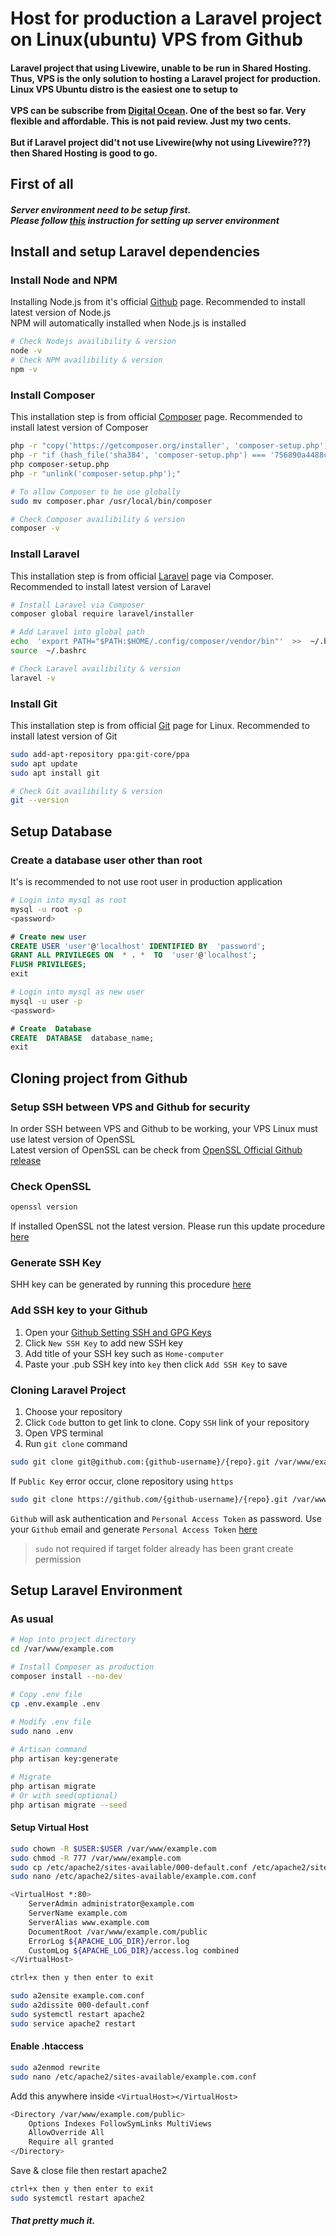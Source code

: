 # Host for production a Laravel project on Linux(ubuntu) VPS from Github
#### Laravel project that using Livewire, unable to be run in Shared Hosting. Thus, VPS is the only solution to hosting a Laravel project for production. Linux VPS Ubuntu distro is the easiest one to setup to<br><br>VPS can be subscribe from [Digital Ocean](https://www.digitalocean.com/). One of the best so far. Very flexible and affordable. This is not paid review. Just my two cents.<br><br>But if Laravel project did't not use Livewire(why not using Livewire???) then Shared Hosting is good to go.
## First of all
##### Server environment need to be setup first.<br>Please follow [this](https://github.com/Haqimzuhari/Haqimzuhari/blob/master/ubuntu-lamp-stack-terminal.md) instruction for setting up server environment
## Install and setup Laravel dependencies
### Install Node and NPM
Installing Node.js from it's official [Github](https://github.com/nodesource/distributions/blob/master/README.md) page. Recommended to install latest version of Node.js<br>NPM will automatically installed when Node.js is installed
```bash
# Check Nodejs availibility & version
node -v
# Check NPM availibility & version
npm -v
```
### Install Composer
This installation step is from official [Composer](https://getcomposer.org/download/) page. Recommended to install latest version of Composer
```bash
php -r "copy('https://getcomposer.org/installer', 'composer-setup.php');"
php -r "if (hash_file('sha384', 'composer-setup.php') === '756890a4488ce9024fc62c56153228907f1545c228516cbf63f885e036d37e9a59d27d63f46af1d4d07ee0f76181c7d3') { echo 'Installer verified'; } else { echo 'Installer corrupt'; unlink('composer-setup.php'); } echo PHP_EOL;"
php composer-setup.php
php -r "unlink('composer-setup.php');"

# To allow Composer to be use globally
sudo mv composer.phar /usr/local/bin/composer
```
```bash
# Check Composer availibility & version
composer -v
```
### Install Laravel
This installation step is from official [Laravel](https://laravel.com/docs/8.x#installation-via-composer) page via Composer. Recommended to install latest version of Laravel
```bash
# Install Laravel via Composer
composer global require laravel/installer

# Add Laravel into global path
echo  'export PATH="$PATH:$HOME/.config/composer/vendor/bin"'  >>  ~/.bashrc
source  ~/.bashrc
```
```bash
# Check Laravel availibility & version
laravel -v
```
### Install Git
This installation step is from official [Git](https://git-scm.com/download/linux) page for Linux. Recommended to install latest version of Git
```bash
sudo add-apt-repository ppa:git-core/ppa
sudo apt update
sudo apt install git
```
```bash
# Check Git availibility & version
git --version
```
## Setup Database
### Create a database user other than root
It's is recommended to not use root user in production application
```bash
# Login into mysql as root
mysql -u root -p
<password>
```
```sql
# Create new user
CREATE USER 'user'@'localhost' IDENTIFIED BY  'password';
GRANT ALL PRIVILEGES ON  * . *  TO  'user'@'localhost';
FLUSH PRIVILEGES;
exit
```
```bash
# Login into mysql as new user
mysql -u user -p
<password>
```
```sql
# Create  Database
CREATE  DATABASE  database_name;
exit
```
## Cloning project from Github
### Setup SSH between VPS and Github for security
In order SSH between VPS and Github to be working, your VPS Linux must use latest version of OpenSSL<br>Latest version of OpenSSL can be check from [OpenSSL Official Github release](https://github.com/openssl/openssl/releases)

### Check OpenSSL
```bash
openssl version
```
If installed OpenSSL not the latest version. Please run this update procedure [here](https://github.com/Haqimzuhari/Haqimzuhari/blob/master/update-openssl.md)

### Generate SSH Key
SHH key can be generated by running this procedure [here](https://github.com/Haqimzuhari/Haqimzuhari/blob/master/generate-ssh-private-key.md)

### Add SSH key to your Github
1. Open your [Github Setting SSH and GPG Keys](https://github.com/settings/keys)
2. Click `New SSH Key` to add new SSH key
3. Add title of your SSH key such as `Home-computer`
4. Paste your .pub SSH key into `key` then click `Add SSH Key` to save
### Cloning Laravel Project
1. Choose your repository
2. Click `Code` button to get link to clone. Copy `SSH` link of your repository
3. Open VPS terminal
4. Run `git clone` command
```bash
sudo git clone git@github.com:{github-username}/{repo}.git /var/www/example.com
```

If `Public Key` error occur, clone repository using `https`
```bash
sudo git clone https://github.com/{github-username}/{repo}.git /var/www/example.com
```
`Github` will ask authentication and `Personal Access Token` as  password. Use your `Github` email and generate `Personal Access Token` [here](https://github.com/settings/tokens)
> `sudo` not required if target folder already has been grant create permission

## Setup Laravel Environment
### As usual
```bash
# Hop into project directory
cd /var/www/example.com

# Install Composer as production
composer install --no-dev

# Copy .env file
cp .env.example .env

# Modify .env file
sudo nano .env
 
# Artisan command
php artisan key:generate

# Migrate
php artisan migrate
# Or with seed(optional)
php artisan migrate --seed
```

#### Setup Virtual Host
```bash
sudo chown -R $USER:$USER /var/www/example.com
sudo chmod -R 777 /var/www/example.com
sudo cp /etc/apache2/sites-available/000-default.conf /etc/apache2/sites-available/example.com.conf
sudo nano /etc/apache2/sites-available/example.com.conf

<VirtualHost *:80>
	ServerAdmin administrator@example.com
	ServerName example.com
	ServerAlias www.example.com
	DocumentRoot /var/www/example.com/public
	ErrorLog ${APACHE_LOG_DIR}/error.log
	CustomLog ${APACHE_LOG_DIR}/access.log combined
</VirtualHost>

ctrl+x then y then enter to exit

sudo a2ensite example.com.conf
sudo a2dissite 000-default.conf
sudo systemctl restart apache2
sudo service apache2 restart
```
#### Enable .htaccess
```bash
sudo a2enmod rewrite
sudo nano /etc/apache2/sites-available/example.com.conf
```
Add this anywhere inside `<VirtualHost></VirtualHost>`
```bash
<Directory /var/www/example.com/public>
	Options Indexes FollowSymLinks MultiViews
	AllowOverride All
	Require all granted
</Directory>
```
Save & close file then restart apache2
```bash
ctrl+x then y then enter to exit
sudo systemctl restart apache2
```
##### That pretty much it.
